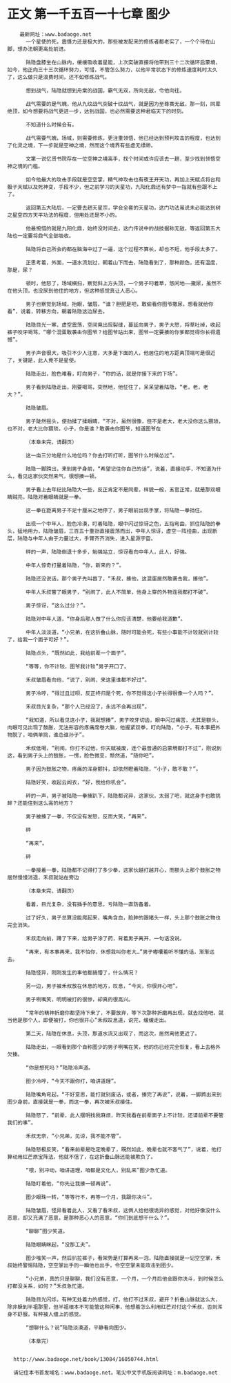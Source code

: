 # 正文 第一千五百一十七章 图少
        最新网址：www.badaoge.net
          一个星使的死，震慑力还是极大的，那些被发配来的修炼者都老实了，一个个待在山脚，想办法朝更高处前进。
      
          陆隐盘膝坐在山脉内，缓缓吸收着星能，上次突破直接将他带到三十二次循环启蒙境，如今，他正向三十三次循环努力，可惜，不管怎么努力，以他平常状态下的修炼速度耗时太久了，这么做只是浪费时间，还不如修炼战气。
      
          想到战气，陆隐就想到舟棠的战国，霸气无双，所向无敌，令他向往。
      
          战气需要的是气魄，他从九纹战气突破十纹战气，就是因为至尊赛无敌，那一刻，同辈绝顶，如今想要将战气更进一步，达到战国，也必然需要这种君临天下的时刻。
      
          不知道什么时候会有。
      
          战气需要气魄，场域，则需要修炼，更注重领悟，他已经达到预判攻击的程度，也达到了化灵之境，下一步就是空神之境，然而这个境界有些虚无缥缈。
      
          文第一说忆贤书院存在一位空神之境高手，找个时间或许应该去一趟，至少找到领悟空神之境的门槛。
      
          如今他最大的攻击手段就是空空掌，精气神攻击也有夜王开天功，再加上天赋点将台和骰子天赋以及死神变，手段不少，但之前学习的天星功，九阳化鼎还有梦中一指就有些跟不上了。
      
          返回第五大陆后，一定要去趟天星宗，学会全套的天星功，这门功法虽说未必能达到树之星空四方天平功法的程度，但用处还是不小的。
      
          他最惋惜的就是九阳化鼎，始终没时间去，这门传说中的战技据称无敌，等返回第五大陆也一定要将鼎气全部吸收。
      
          陆隐将自己所会的都在脑海中过了一遍，这个过程不算长，却也不短，他手段太多了。
      
          正思考着，外面，一道水流划过，朝着山下而去，陆隐看到了，那种颜色，还有温度，那是，尿？
      
          顿时，他怒了，场域横扫，察觉斜上方头顶，一个男子叼着草，悠闲地——撒尿，虽然不在他头顶，也没尿到他住的地方，但这种感觉真让人恶心。
      
          男子也察觉到场域，抬眼，皱眉，“谁？胆肥是吧，敢偷看你图爷撒尿，想看就给你看”，说着，转移方向，朝着陆隐这边尿去。
      
          陆隐目光一寒，虚空震荡，空间竟出现裂缝，蔓延向男子，男子大怒，将草吐掉，收起裤子咬牙喝骂，“哪个混蛋敢袭击你图爷？给图爷站出来，图爷一定要揍的你爹都觉得你长得遗憾”。
      
          男子声音很大，吸引不少人注意，大多是下面的人，他居住的地方距离顶端可是很近了，关键是，此人竟不是星使。
      
          陆隐走出，脸色难看，盯向男子，“你的话，就是你接下来的下场”。
      
          男子看到陆隐走出，刚要喝骂，突然地，他怔住了，呆呆望着陆隐，“老，老，老大？”。
      
          陆隐皱眉。
      
          男子陡然摇头，使劲揉了揉眼睛，“不对，虽然很像，但不是老大，老大没你这么猥琐，也不对，老大比你猥琐，小子，你是谁？敢袭击你图爷，知道图爷在
      
          （本章未完，请翻页）
      
          这一亩三分地是什么地位吗？你去打听打听，图爷什么时候怂过”。
      
          陆隐一脚跨出，来到男子身前，“希望记住你自己的话”，说着，直接动手，不知道为什么，看见这家伙突然来气，很想揍一顿。
      
          男子看上去年纪比陆隐大一些，反正肯定不是同辈，样貌一般，五官正常，就是那双眼睛贼亮，陆隐对着眼睛就是一拳。
      
          这一拳在距离男子不足十厘米之地停了，男子眼前出现手掌，将陆隐一拳挡住。
      
          出现一个中年人，脸色冷漠，盯着陆隐，眼中闪过惊讶之色，五指弯曲，抓住陆隐的拳头，猛地用力，陆隐皱眉，三百五十重劲直接震荡而出，中年人惊讶，虚空一阵扭曲，出现断层，陆隐与中年人由于力量过大，手臂齐齐消失，进入星源宇宙。
      
          砰的一声，陆隐倒退十多步，勉强站立，惊讶看向中年人，此人，好强。
      
          中年人惊奇打量着陆隐，“你，新来的？”。
      
          陆隐还没说话，那个男子先叫嚣了，“禾叔，揍他，这混蛋居然敢袭击我，揍他”。
      
          中年人禾叔瞥了眼男子，“别闹了，此人不简单，他身上穿的外物连我都打不破”。
      
          男子惊讶，“这么过分？”。
      
          陆隐对中年人道，“你身后那人做了什么你应该清楚，他要给我道歉”。
      
          中年人淡淡道，“小兄弟，在这折叠山脉，随时可能会死，有些小事能不计较就别计较了，给我一个面子可好？”。
      
          陆隐点头，“既然如此，我给前辈一个面子”。
      
          “等等，你不计较，图爷我计较”男子开口了。
      
          禾叔皱眉看向他，“说了，别闹，来这里谁都不好过”。
      
          男子冷哼，“得过且过呗，反正终归是个死，你不觉得这小子长得很像一个人吗？”。
      
          禾叔目光复杂，“那个人已经没了，永远不会再出现”。
      
          “我知道，所以看见这小子，我就想揍”，男子咬牙切齿，眼中闪过痛苦，尤其是额头，肉眼可见出现了鼓胀，无法形容的疼痛席卷大脑，他握紧双拳，盯向陆隐，“小子，有本事把外物脱了，咱俩单挑，谁怂谁孙子”。
      
          禾叔低喝，“别闹，你打不过他，你天赋被废，连个最普通的启蒙境都打不过”，刚说到这，看到男子头上的鼓胀，一愣，脸色微变，颓然道，“随你吧”。
      
          男子因为鼓胀之物，疼痛的浑身颤抖，却依然瞪着陆隐，“小子，敢不敢？”。
      
          陆隐好笑，收起云闾衣，“好，我给你机会”。
      
          砰的一声，男子被陆隐一拳揍趴下，陆隐都诧异，这家伙，太弱了吧，就这身手也敢挑衅？还能住到这么高的地方？
      
          男子被揍了一拳，不仅没有发怒，反而大笑，“再来”。
      
          砰
      
          “再来”。
      
          砰
      
          一拳接着一拳，陆隐都不记得打了多少拳，这家伙越打越开心，而额头上那个鼓胀之物居然慢慢消退，禾叔就站在旁边
      
          （本章未完，请翻页）
      
          看着，目光复杂，没有插手的意思，亏陆隐一直防备着。
      
          过了好久，男子总算没能爬起来，嘴角含血，脸肿的跟猪头一样，头上那个鼓胀之物也完全消失。
      
          禾叔走向前，蹲了下来，给男子涂了药，背着男子离开，一句话没说。
      
          “再来，有本事再来，我不怕你，休想我叫你老大…”男子嘟囔着听不懂的话，渐渐远去。
      
          陆隐怪异，刚刚发生的事他都搞懵了，什么情况？
      
          另一边，男子被禾叔放在休息的地方，叹息，“今天，你很开心吧”。
      
          男子咧嘴笑，明明被打的很惨，却真的很高兴。
      
          “常年的精神折磨你都坚持下来了，不要放弃，等下次那种折磨再出现，就去找他吧，就当他是那个人，即便被打，你也很开心”禾叔叹息道，说完，缓缓走出。
      
          第二天，陆隐在休息，头顶，那道水流又出现了，而这次，居然离他更近了。
      
          陆隐走出，一眼看到那个自称图少的男子咧嘴在笑，他的伤已经完全恢复，看上去格外欠揍。
      
          “你是想死吗？”陆隐冷声道。
      
          图少冷哼，“今天不跟你打，咱讲道理”。
      
          陆隐嘴角弯起，“不好意思，能打就别废话，或者，揍完了再说”，说着，一脚跨出来到图少身前，直接就是一拳，而这一拳，再次被禾叔接住。
      
          陆隐怒了，“前辈，此人摆明找我麻烦，昨天我看在前辈面子上不计较，还请前辈不要管我们的事”。
      
          禾叔无奈，“小兄弟，见谅，我不能不管”。
      
          陆隐怒极反笑，“看来前辈是吃定晚辈了，既然如此，晚辈也就不客气了”，说着，他打算动用红芒原宝阵法，他就不信了，在这折叠山脉还能被欺负了。
      
          “喂，别冲动，咱讲道理，咱都是文化人，别乱来”图少急忙道。
      
          陆隐盯着他，“你先让我揍一顿再说”。
      
          图少眼珠一转，“等等行不，再等一个月，我跟你决斗”。
      
          陆隐皱眉，怪异看着此人，又看了看禾叔，这俩人给他很诡异的感觉，对他好像没什么恶意，却又充满了恶意，是那种恶心人的恶意，“你们到底想干什么？”。
      
          “聊聊”图少笑道。
      
          陆隐眼睛眯起，“没那工夫”。
      
          图少嗤笑一声，然后扒拉裤子，看架势是打算再来一泡，陆隐直接就是一记空空掌，禾叔始终警惕陆隐，空空掌出手的一瞬他也出手，令空空掌未能攻击到图少。
      
          “小兄弟，真的只是聊聊，我们没有恶意，一个月，一个月后他会跟你决斗，到时候怎么打都没关系，如何？”禾叔急忙道。
      
          陆隐目光闪烁，有种无处着力的感觉，打，他打不过禾叔，避开？折叠山脉就这么大，除非躲到半祖那里，但半祖根本不可能管这种闲事，他想着怎么利用红芒对付这个禾叔，否则浑身不舒服，有种被人缠上的感觉。
      
          “想聊什么？说”陆隐淡漠道，平静看向图少。
      
          （本章完）
      
      
      http://www.badaoge.net/book/13084/16050744.html
      
      请记住本书首发域名：www.badaoge.net。笔尖中文手机版阅读网址：m.badaoge.net